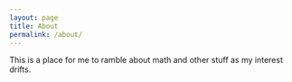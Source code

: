 ```yaml
---
layout: page
title: About
permalink: /about/
---
```


This is a place for me to ramble about math and other stuff as my interest drifts.
